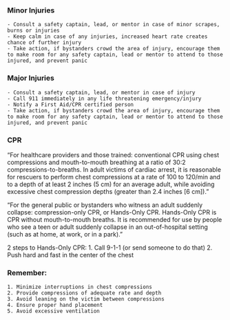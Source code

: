 ### Minor Injuries 
    - Consult a safety captain, lead, or mentor in case of minor scrapes, burns or injuries
    - Keep calm in case of any injuries, increased heart rate creates chance of further injury
    - Take action, if bystanders crowd the area of injury, encourage them to make room for any safety captain, lead or mentor to attend to those injured, and prevent panic

### Major Injuries
    - Consult a safety captain, lead, or mentor in case of injury
    - Call 911 immediately in any life threatening emergency/injury
    - Notify a First Aid/CPR certified person
    - Take action, if bystanders crowd the area of injury, encourage them to make room for any safety captain, lead or mentor to attend to those injured, and prevent panic

### CPR

“For healthcare providers and those trained: conventional CPR using chest compressions and mouth-to-mouth breathing at a ratio of 30:2 compressions-to-breaths. In adult victims of cardiac arrest, it is reasonable for rescuers to perform chest compressions at a rate of 100 to 120/min and to a depth of at least 2 inches (5 cm) for an average adult, while avoiding excessive chest compression depths (greater than 2.4 inches [6 cm]).”

“For the general public or bystanders who witness an adult suddenly collapse: compression-only CPR, or Hands-Only CPR. Hands-Only CPR is CPR without mouth-to-mouth breaths. It is recommended for use by people who see a teen or adult suddenly collapse in an out-of-hospital setting (such as at home, at work, or in a park).”

2 steps to Hands-Only CPR:
    1. Call 9-1-1 (or send someone to do that)
    2. Push hard and fast in the center of the chest

 ### Remember:
    1. Minimize interruptions in chest compressions
    2. Provide compressions of adequate rate and depth
    3. Avoid leaning on the victim between compressions
    4. Ensure proper hand placement
    5. Avoid excessive ventilation

